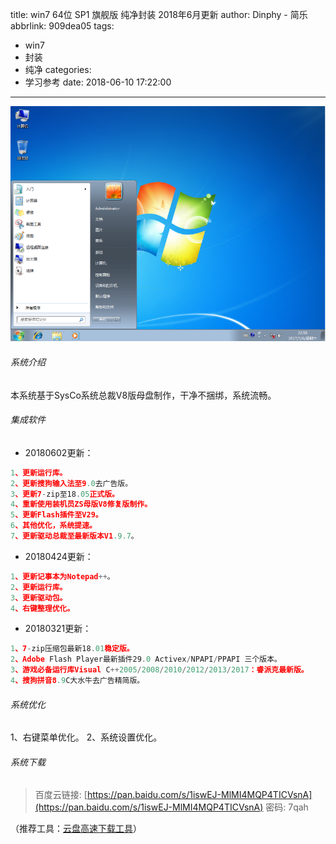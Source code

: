 title: win7 64位 SP1 旗舰版 纯净封装 2018年6月更新
author: Dinphy - 简乐
abbrlink: 909dea05
tags:
  - win7
  - 封装
  - 纯净
categories:
  - 学习参考
date: 2018-06-10 17:22:00
---
![](https://raw.githubusercontent.com/dinphy/website_pic/master/photos/20180610/1.png)
###### 系统介绍
本系统基于SysCo系统总裁V8版母盘制作，干净不捆绑，系统流畅。

###### 集成软件
- 20180602更新：
```js
1、更新运行库。
2、更新搜狗输入法至9.0去广告版。
3、更新7-zip至18.05正式版。
4、重新使用装机员ZS母版V8修复版制作。
5、更新Flash插件至V29。
6、其他优化，系统提速。
7、更新驱动总裁至最新版本V1.9.7。
```
- 20180424更新：
```js
1、更新记事本为Notepad++。
2、更新运行库。
3、更新驱动包。
4、右键整理优化。
```
- 20180321更新：
```js
1、7-zip压缩包最新18.01稳定版。
2、Adobe Flash Player最新插件29.0 Activex/NPAPI/PPAPI 三个版本。
3、游戏必备运行库Visual C++2005/2008/2010/2012/2013/2017：睿派克最新版。
4、搜狗拼音8.9C大水牛去广告精简版。
```
###### 系统优化
1、右键菜单优化。
2、系统设置优化。
###### 系统下载
> 百度云链接: [https://pan.baidu.com/s/1iswEJ-MlMI4MQP4TICVsnA](https://pan.baidu.com/s/1iswEJ-MlMI4MQP4TICVsnA) 密码: 7qah

（推荐工具：[云盘高速下载工具](http://pandownload.com/)）